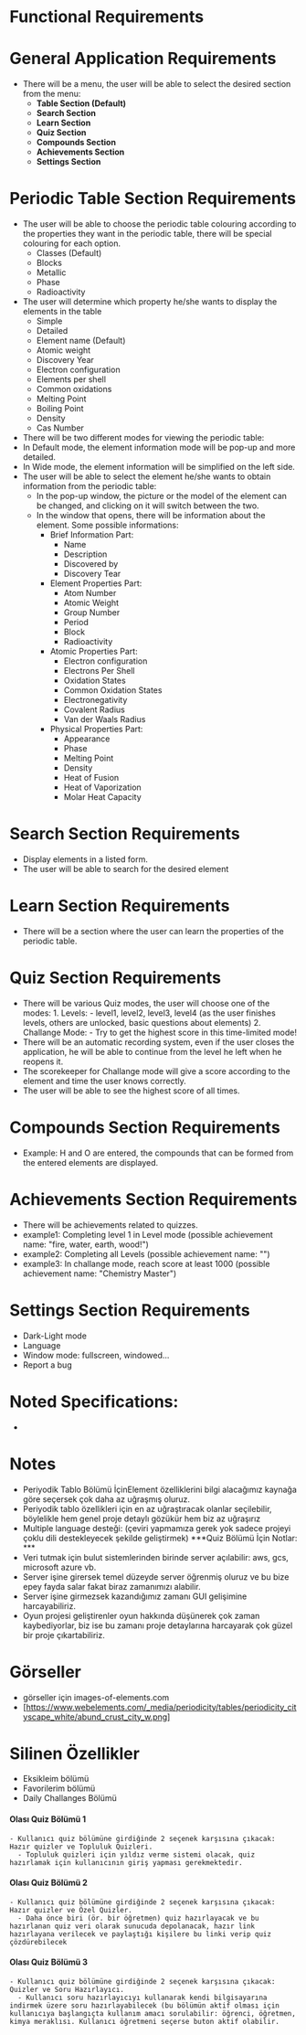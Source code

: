 

# Functional Requirements

# General Application Requirements

- There will be a menu, the user will be able to select the desired section from the menu:
  - **Table Section (Default)**
  - **Search Section**
  - **Learn Section**
  - **Quiz Section**
  - **Compounds Section**
  - **Achievements Section** 
  - **Settings Section**

# Periodic Table Section Requirements

- The user will be able to choose the periodic table colouring according to the properties they want in the periodic table, there will be special colouring for each option.
  - Classes (Default)
  - Blocks
  - Metallic
  - Phase
  - Radioactivity
- The user will determine which property he/she wants to display the elements in the table
  - Simple
  - Detailed   
  - Element name (Default)
  - Atomic weight
  - Discovery Year
  - Electron configuration
  - Elements per shell
  - Common oxidations
  - Melting Point
  - Boiling Point
  - Density
  - Cas Number
- There will be two different modes for viewing the periodic table:
- In Default mode, the element information mode will be pop-up and more detailed.
- In Wide mode, the element information will be simplified on the left side.
- The user will be able to select the element he/she wants to obtain information from the periodic table:
  - In the pop-up window, the picture or the model of the element can be changed, and clicking on it will switch between the two.
  - In the window that opens, there will be information about the element. Some possible informations:
    - Brief Information Part:
      - Name
      - Description
      - Discovered by
      - Discovery Tear
    - Element Properties Part:
      - Atom Number
      - Atomic Weight
      - Group Number
      - Period
      - Block
      - Radioactivity
    - Atomic Properties Part:
      - Electron configuration
      - Electrons Per Shell
      - Oxidation States
      - Common Oxidation States
      - Electronegativity 
      - Covalent Radius
      - Van der Waals Radius
    - Physical Properties Part:
      - Appearance
      - Phase
      - Melting Point
      - Density
      - Heat of Fusion
      - Heat of Vaporization
      - Molar Heat Capacity

# Search Section Requirements

- Display elements in a listed form.
- The user will be able to search for the desired element

# Learn Section Requirements

- There will be a section where the user can learn the properties of the periodic table.
 
# Quiz Section Requirements

- There will be various Quiz modes, the user will choose one of the modes:
      1. Levels:
        - level1, level2, level3, level4 (as the user finishes levels, others are unlocked, basic questions about elements)
      2. Challange Mode:
        - Try to get the highest score in this time-limited mode!
- There will be an automatic recording system, even if the user closes the application, he will be able to continue from the level he left when he reopens it.
- The scorekeeper for Challange mode will give a score according to the element and time the user knows correctly.
- The user will be able to see the highest score of all times.

# Compounds Section Requirements

- Example: H and O are entered, the compounds that can be formed from the entered elements are displayed.

# Achievements Section Requirements

- There will be achievements related to quizzes.
- example1: Completing level 1 in Level mode (possible achievement name: "fire, water, earth, wood!")
- example2: Completing all Levels (possible achievement name: "")
- example3: In challange mode, reach score at least 1000 (possible achievement name: "Chemistry Master")

# Settings Section Requirements

- Dark-Light mode
- Language
- Window mode: fullscreen, windowed...
- Report a bug



# Noted Specifications:

- 




# Notes

- Periyodik Tablo Bölümü İçinElement özelliklerini bilgi alacağımız kaynağa göre seçersek çok daha az uğraşmış oluruz.
- Periyodik tablo özellikleri için en az uğraştıracak olanlar seçilebilir, böylelikle hem genel proje detaylı gözükür hem biz az uğraşırız
- Multiple language desteği: (çeviri yapmamıza gerek yok sadece projeyi çoklu dili destekleyecek şekilde geliştirmek)
***Quiz Bölümü İçin Notlar: ***
- Veri tutmak için bulut sistemlerinden birinde server açılabilir: aws, gcs, microsoft azure vb.
- Server işine girersek temel düzeyde server öğrenmiş oluruz ve bu bize epey fayda salar fakat biraz zamanımızı alabilir.
- Server işine girmezsek kazandığımız zamanı GUI gelişimine harcayabiliriz.
- Oyun projesi geliştirenler oyun hakkında düşünerek çok zaman kaybediyorlar, biz ise bu zamanı proje detaylarına harcayarak çok güzel bir proje çıkartabiliriz.
# Görseller

- görseller için images-of-elements.com
- [https://www.webelements.com/_media/periodicity/tables/periodicity_cityscape_white/abund_crust_city_w.png]

# Silinen Özellikler
  - Eksikleim bölümü
  - Favorilerim bölümü
  - Daily Challanges Bölümü

  #### Olası Quiz Bölümü 1
    - Kullanıcı quiz bölümüne girdiğinde 2 seçenek karşısına çıkacak: Hazır quizler ve Topluluk Quizleri.
      - Topluluk quizleri için yıldız verme sistemi olacak, quiz hazırlamak için kullanıcının giriş yapması gerekmektedir.
  
  #### Olası Quiz Bölümü 2
    - Kullanıcı quiz bölümüne girdiğinde 2 seçenek karşısına çıkacak: Hazır quizler ve Özel Quizler.
      - Daha önce biri (ör. bir öğretmen) quiz hazırlayacak ve bu hazırlanan quiz veri olarak sunucuda depolanacak, hazır link hazırlayana verilecek ve paylaştığı kişilere bu linki verip quiz çözdürebilecek
  
  #### Olası Quiz Bölümü 3
    - Kullanıcı quiz bölümüne girdiğinde 2 seçenek karşısına çıkacak: Quizler ve Soru Hazırlayıcı.
      - Kullanıcı soru hazırlayıcıyı kullanarak kendi bilgisayarına indirmek üzere soru hazırlayabilecek (bu bölümün aktif olması için kullanıcıya başlangıçta kullanım amacı sorulabilir: öğrenci, öğretmen, kimya meraklısı. Kullanıcı öğretmeni seçerse buton aktif olabilir.


